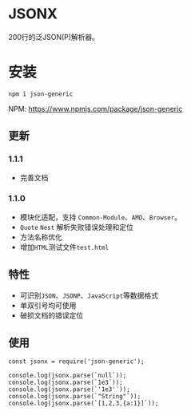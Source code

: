# JSONX
200行的泛JSON(P)解析器。


# 安装

    npm i json-generic

NPM: https://www.npmjs.com/package/json-generic

## 更新

### 1.1.1
- 完善文档

### 1.1.0
- 模块化适配，支持 `Common-Module`、`AMD`、`Browser`。
- `Quote` `Nest` 解析失败错误处理和定位
- 方法名称优化
- 增加`HTML`测试文件`test.html`


## 特性
- 可识别`JSON`、`JSONP`、`JavaScript`等数据格式
- 单双引号均可使用
- 破损文档的错误定位

## 使用

    const jsonx = require('json-generic');

    console.log(jsonx.parse(`null`));
    console.log(jsonx.parse(`1e3`));
    console.log(jsonx.parse(`'1e3'`));
    console.log(jsonx.parse(`"String"`));
    console.log(jsonx.parse(`[1,2,3,{a:1}]`));
